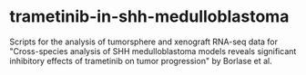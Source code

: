 # trametinib-in-shh-medulloblastoma
Scripts for the analysis of tumorsphere and xenograft RNA-seq data for "Cross-species analysis of SHH medulloblastoma models reveals significant inhibitory effects of trametinib on tumor progression" by Borlase et al.
